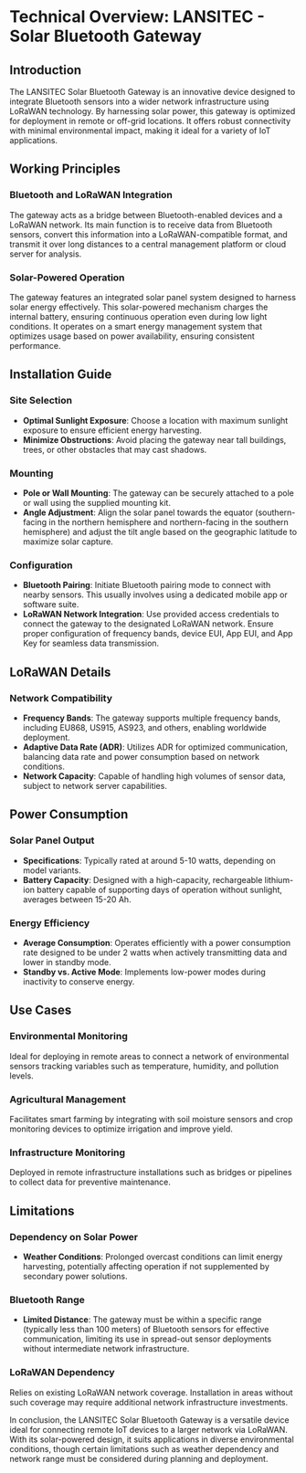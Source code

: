 # Technical Overview: LANSITEC - Solar Bluetooth Gateway

## Introduction
The LANSITEC Solar Bluetooth Gateway is an innovative device designed to integrate Bluetooth sensors into a wider network infrastructure using LoRaWAN technology. By harnessing solar power, this gateway is optimized for deployment in remote or off-grid locations. It offers robust connectivity with minimal environmental impact, making it ideal for a variety of IoT applications.

## Working Principles

### Bluetooth and LoRaWAN Integration
The gateway acts as a bridge between Bluetooth-enabled devices and a LoRaWAN network. Its main function is to receive data from Bluetooth sensors, convert this information into a LoRaWAN-compatible format, and transmit it over long distances to a central management platform or cloud server for analysis.

### Solar-Powered Operation
The gateway features an integrated solar panel system designed to harness solar energy effectively. This solar-powered mechanism charges the internal battery, ensuring continuous operation even during low light conditions. It operates on a smart energy management system that optimizes usage based on power availability, ensuring consistent performance.

## Installation Guide

### Site Selection
- **Optimal Sunlight Exposure**: Choose a location with maximum sunlight exposure to ensure efficient energy harvesting.
- **Minimize Obstructions**: Avoid placing the gateway near tall buildings, trees, or other obstacles that may cast shadows.

### Mounting
- **Pole or Wall Mounting**: The gateway can be securely attached to a pole or wall using the supplied mounting kit.
- **Angle Adjustment**: Align the solar panel towards the equator (southern-facing in the northern hemisphere and northern-facing in the southern hemisphere) and adjust the tilt angle based on the geographic latitude to maximize solar capture.

### Configuration
- **Bluetooth Pairing**: Initiate Bluetooth pairing mode to connect with nearby sensors. This usually involves using a dedicated mobile app or software suite.
- **LoRaWAN Network Integration**: Use provided access credentials to connect the gateway to the designated LoRaWAN network. Ensure proper configuration of frequency bands, device EUI, App EUI, and App Key for seamless data transmission.

## LoRaWAN Details

### Network Compatibility
- **Frequency Bands**: The gateway supports multiple frequency bands, including EU868, US915, AS923, and others, enabling worldwide deployment.
- **Adaptive Data Rate (ADR)**: Utilizes ADR for optimized communication, balancing data rate and power consumption based on network conditions.
- **Network Capacity**: Capable of handling high volumes of sensor data, subject to network server capabilities.

## Power Consumption

### Solar Panel Output
- **Specifications**: Typically rated at around 5-10 watts, depending on model variants.
- **Battery Capacity**: Designed with a high-capacity, rechargeable lithium-ion battery capable of supporting days of operation without sunlight, averages between 15-20 Ah.

### Energy Efficiency
- **Average Consumption**: Operates efficiently with a power consumption rate designed to be under 2 watts when actively transmitting data and lower in standby mode.
- **Standby vs. Active Mode**: Implements low-power modes during inactivity to conserve energy.

## Use Cases

### Environmental Monitoring
Ideal for deploying in remote areas to connect a network of environmental sensors tracking variables such as temperature, humidity, and pollution levels.

### Agricultural Management
Facilitates smart farming by integrating with soil moisture sensors and crop monitoring devices to optimize irrigation and improve yield.

### Infrastructure Monitoring
Deployed in remote infrastructure installations such as bridges or pipelines to collect data for preventive maintenance.

## Limitations

### Dependency on Solar Power
- **Weather Conditions**: Prolonged overcast conditions can limit energy harvesting, potentially affecting operation if not supplemented by secondary power solutions.

### Bluetooth Range
- **Limited Distance**: The gateway must be within a specific range (typically less than 100 meters) of Bluetooth sensors for effective communication, limiting its use in spread-out sensor deployments without intermediate network infrastructure.

### LoRaWAN Dependency
Relies on existing LoRaWAN network coverage. Installation in areas without such coverage may require additional network infrastructure investments.

In conclusion, the LANSITEC Solar Bluetooth Gateway is a versatile device ideal for connecting remote IoT devices to a larger network via LoRaWAN. With its solar-powered design, it suits applications in diverse environmental conditions, though certain limitations such as weather dependency and network range must be considered during planning and deployment.